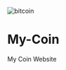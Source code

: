 ![bitcoin](https://user-images.githubusercontent.com/74245727/131392368-bc17e12a-fd07-4143-adc0-d4255e0ea09e.png)
# My-Coin
My Coin Website
